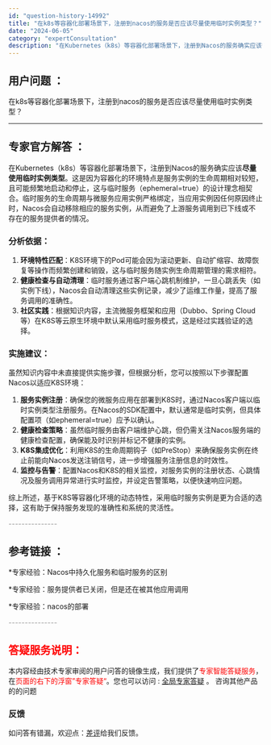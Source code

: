 ```yaml
---
id: "question-history-14992"
title: "在k8s等容器化部署场景下，注册到nacos的服务是否应该尽量使用临时实例类型？"
date: "2024-06-05"
category: "expertConsultation"
description: "在Kubernetes（k8s）等容器化部署场景下，注册到Nacos的服务确实应该**尽量使用临时实例类型**。这是因为容器化的环境特点是服务实例的生命周期相对较短，且可能频繁地启动和停止，这与临时服务（ephemeral=true）的设计理念相契合。临时服务的生命周期与微服务应用实例严格绑定，当应"
---
```


## 用户问题 ： 
 在k8s等容器化部署场景下，注册到nacos的服务是否应该尽量使用临时实例类型？  

---------------
## 专家官方解答 ：

在Kubernetes（k8s）等容器化部署场景下，注册到Nacos的服务确实应该**尽量使用临时实例类型**。这是因为容器化的环境特点是服务实例的生命周期相对较短，且可能频繁地启动和停止，这与临时服务（ephemeral=true）的设计理念相契合。临时服务的生命周期与微服务应用实例严格绑定，当应用实例因任何原因终止时，Nacos会自动移除相应的服务实例，从而避免了上游服务调用到已下线或不存在的服务提供者的情况。

### 分析依据：

1. **环境特性匹配**：K8S环境下的Pod可能会因为滚动更新、自动扩缩容、故障恢复等操作而频繁创建和销毁，这与临时服务随实例生命周期管理的需求相符。
2. **健康检查与自动清理**：临时服务通过客户端心跳机制维护，一旦心跳丢失（如实例下线），Nacos会自动清理这些实例记录，减少了运维工作量，提高了服务调用的准确性。
3. **社区实践**：根据知识内容，主流微服务框架和应用（Dubbo、Spring Cloud等）在K8S等云原生环境中默认采用临时服务模式，这是经过实践验证的选择。

### 实施建议：

虽然知识内容中未直接提供实施步骤，但根据分析，您可以按照以下步骤配置Nacos以适应K8S环境：

1. **服务实例注册**：确保您的微服务应用在部署到K8S时，通过Nacos客户端以临时实例类型注册服务。在Nacos的SDK配置中，默认通常是临时实例，但具体配置项（如ephemeral=true）应予以确认。
2. **健康检查策略**：虽然临时服务由客户端维护心跳，但仍需关注Nacos服务端的健康检查配置，确保能及时识别并标记不健康的实例。
3. **K8S集成优化**：利用K8S的生命周期钩子（如PreStop）来确保服务实例在终止前能向Nacos发送注销信号，进一步增强服务注册信息的时效性。
4. **监控与告警**：配置Nacos和K8S的相关监控，对服务实例的注册状态、心跳情况及服务调用异常进行实时监控，并设定告警策略，以便快速响应问题。

综上所述，基于K8S等容器化环境的动态特性，采用临时服务实例是更为合适的选择，这有助于保持服务发现的准确性和系统的灵活性。


<font color="#949494">---------------</font> 


## 参考链接 ：

*专家经验：Nacos中持久化服务和临时服务的区别 
 
 *专家经验：服务提供者已关闭，但是还在被其他应用调用 
 
 *专家经验：nacos的部署 


 <font color="#949494">---------------</font> 
 


## <font color="#FF0000">答疑服务说明：</font> 

本内容经由技术专家审阅的用户问答的镜像生成，我们提供了<font color="#FF0000">专家智能答疑服务</font>，在<font color="#FF0000">页面的右下的浮窗”专家答疑“</font>。您也可以访问 : [全局专家答疑](https://answer.opensource.alibaba.com/docs/intro) 。 咨询其他产品的的问题

### 反馈
如问答有错漏，欢迎点：[差评](https://ai.nacos.io/user/feedbackByEnhancerGradePOJOID?enhancerGradePOJOId=15045)给我们反馈。
